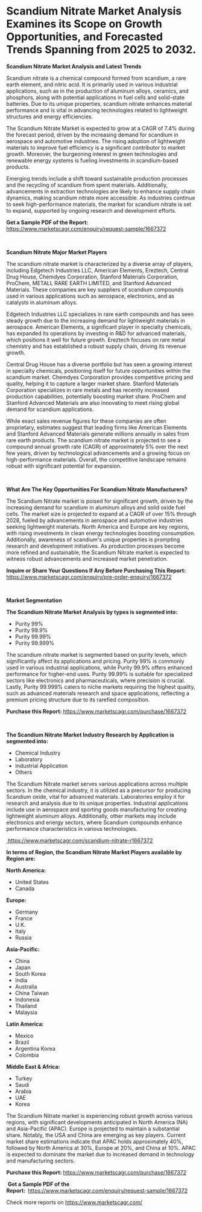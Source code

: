 <p><h1>Scandium Nitrate Market Analysis Examines its Scope on Growth Opportunities, and Forecasted Trends Spanning from 2025 to 2032.</h1></p><p><strong>Scandium Nitrate Market Analysis and Latest Trends</strong></p>
<p><p>Scandium nitrate is a chemical compound formed from scandium, a rare earth element, and nitric acid. It is primarily used in various industrial applications, such as in the production of aluminum alloys, ceramics, and phosphors, along with potential applications in fuel cells and solid-state batteries. Due to its unique properties, scandium nitrate enhances material performance and is vital in advancing technologies related to lightweight structures and energy efficiencies.</p><p>The Scandium Nitrate Market is expected to grow at a CAGR of 7.4% during the forecast period, driven by the increasing demand for scandium in aerospace and automotive industries. The rising adoption of lightweight materials to improve fuel efficiency is a significant contributor to market growth. Moreover, the burgeoning interest in green technologies and renewable energy systems is fueling investments in scandium-based products.</p><p>Emerging trends include a shift toward sustainable production processes and the recycling of scandium from spent materials. Additionally, advancements in extraction technologies are likely to enhance supply chain dynamics, making scandium nitrate more accessible. As industries continue to seek high-performance materials, the market for scandium nitrate is set to expand, supported by ongoing research and development efforts.</p></p>
<p><strong>Get a Sample PDF of the Report:&nbsp;</strong> <a href="https://www.marketscagr.com/enquiry/request-sample/1667372?utm_campaign=2003&utm_medium=2&utm_source=Github&utm_content=ia&utm_term=07032025&utm_id=scandium-nitrate">https://www.marketscagr.com/enquiry/request-sample/1667372</a></p>
<p>&nbsp;</p>
<p><strong>Scandium Nitrate Major Market Players</strong></p>
<p><p>The scandium nitrate market is characterized by a diverse array of players, including Edgetech Industries LLC, American Elements, Ereztech, Central Drug House, Chemdyes Corporation, Stanford Materials Corporation, ProChem, METALL RARE EARTH LIMITED, and Stanford Advanced Materials. These companies are key suppliers of scandium compounds used in various applications such as aerospace, electronics, and as catalysts in aluminum alloys.</p><p>Edgetech Industries LLC specializes in rare earth compounds and has seen steady growth due to the increasing demand for lightweight materials in aerospace. American Elements, a significant player in specialty chemicals, has expanded its operations by investing in R&D for advanced materials, which positions it well for future growth. Ereztech focuses on rare metal chemistry and has established a robust supply chain, driving its revenue growth.</p><p>Central Drug House has a diverse portfolio but has seen a growing interest in specialty chemicals, positioning itself for future opportunities within the scandium market. Chemdyes Corporation provides competitive pricing and quality, helping it to capture a larger market share. Stanford Materials Corporation specializes in rare metals and has recently increased production capabilities, potentially boosting market share. ProChem and Stanford Advanced Materials are also innovating to meet rising global demand for scandium applications.</p><p>While exact sales revenue figures for these companies are often proprietary, estimates suggest that leading firms like American Elements and Stanford Advanced Materials generate millions annually in sales from rare earth products. The scandium nitrate market is projected to see a compound annual growth rate (CAGR) of approximately 5% over the next few years, driven by technological advancements and a growing focus on high-performance materials. Overall, the competitive landscape remains robust with significant potential for expansion.</p></p>
<p>&nbsp;</p>
<p><strong>What Are The Key Opportunities For Scandium Nitrate Manufacturers?</strong></p>
<p><p>The Scandium Nitrate market is poised for significant growth, driven by the increasing demand for scandium in aluminum alloys and solid oxide fuel cells. The market size is projected to expand at a CAGR of over 15% through 2028, fueled by advancements in aerospace and automotive industries seeking lightweight materials. North America and Europe are key regions, with rising investments in clean energy technologies boosting consumption. Additionally, awareness of scandium's unique properties is prompting research and development initiatives. As production processes become more refined and sustainable, the Scandium Nitrate market is expected to witness robust advancements and increased market penetration.</p></p>
<p><strong>Inquire or Share Your Questions If Any Before Purchasing This Report:</strong> <a href="https://www.marketscagr.com/enquiry/pre-order-enquiry/1667372?utm_campaign=2003&utm_medium=2&utm_source=Github&utm_content=ia&utm_term=07032025&utm_id=scandium-nitrate">https://www.marketscagr.com/enquiry/pre-order-enquiry/1667372</a></p>
<p>&nbsp;</p>
<p><strong>Market Segmentation</strong></p>
<p><strong>The Scandium Nitrate Market Analysis by types is segmented into:</strong></p>
<p><ul><li>Purity 99%</li><li>Purity 99.9%</li><li>Purity 99.99%</li><li>Purity 99.999%</li></ul></p>
<p><p>The scandium nitrate market is segmented based on purity levels, which significantly affect its applications and pricing. Purity 99% is commonly used in various industrial applications, while Purity 99.9% offers enhanced performance for higher-end uses. Purity 99.99% is suitable for specialized sectors like electronics and pharmaceuticals, where precision is crucial. Lastly, Purity 99.999% caters to niche markets requiring the highest quality, such as advanced materials research and space applications, reflecting a premium pricing structure due to its rarefied composition.</p></p>
<p><strong>Purchase this Report:&nbsp;</strong><a href="https://www.marketscagr.com/purchase/1667372?utm_campaign=2003&utm_medium=2&utm_source=Github&utm_content=ia&utm_term=07032025&utm_id=scandium-nitrate">https://www.marketscagr.com/purchase/1667372</a></p>
<p>&nbsp;</p>
<p><strong>The Scandium Nitrate Market Industry Research by Application is segmented into:</strong></p>
<p><ul><li>Chemical Industry</li><li>Laboratory</li><li>Industrial Application</li><li>Others</li></ul></p>
<p><p>The Scandium Nitrate market serves various applications across multiple sectors. In the chemical industry, it is utilized as a precursor for producing Scandium oxide, vital for advanced materials. Laboratories employ it for research and analysis due to its unique properties. Industrial applications include use in aerospace and sporting goods manufacturing for creating lightweight aluminum alloys. Additionally, other markets may include electronics and energy sectors, where Scandium compounds enhance performance characteristics in various technologies.</p></p>
<p><a href="https://www.marketscagr.com/scandium-nitrate-r1667372?utm_campaign=2003&utm_medium=2&utm_source=Github&utm_content=ia&utm_term=07032025&utm_id=scandium-nitrate">&nbsp;https://www.marketscagr.com/scandium-nitrate-r1667372</a></p>
<p><strong>In terms of Region, the Scandium Nitrate Market Players available by Region are:</strong></p>
<p>
    <p> <strong> North America: </strong>
        <ul>
            <li>United States</li>
            <li>Canada</li>
        </ul>
        </p> 
    <p> <strong> Europe: </strong>
        <ul>
            <li>Germany</li>
            <li>France</li>
            <li>U.K.</li>
            <li>Italy</li>
            <li>Russia</li>
        </ul>
        </p> 
    <p> <strong> Asia-Pacific: </strong>
        <ul>
            <li>China</li>
            <li>Japan</li>
            <li>South Korea</li>
            <li>India</li>
            <li>Australia</li>
            <li>China Taiwan</li>
            <li>Indonesia</li>
            <li>Thailand</li>
            <li>Malaysia</li>
        </ul>
        </p> 
    <p> <strong> Latin America: </strong>
        <ul>
            <li>Mexico</li>
            <li>Brazil</li>
            <li>Argentina Korea</li>
            <li>Colombia</li>
        </ul>
        </p> 
    <p> <strong> Middle East & Africa: </strong>
        <ul>
            <li>Turkey</li>
            <li>Saudi</li>
            <li>Arabia</li>
            <li>UAE</li>
            <li>Korea</li>
        </ul>
    </p>
    </p>
<p><p>The Scandium Nitrate market is experiencing robust growth across various regions, with significant developments anticipated in North America (NA) and Asia-Pacific (APAC). Europe is projected to maintain a substantial share. Notably, the USA and China are emerging as key players. Current market share estimations indicate that APAC holds approximately 40%, followed by North America at 30%, Europe at 20%, and China at 10%. APAC is expected to dominate the market due to increased demand in technology and manufacturing sectors.</p></p>
<p><strong>Purchase this Report: </strong><a href="https://www.marketscagr.com/purchase/1667372?utm_campaign=2003&utm_medium=2&utm_source=Github&utm_content=ia&utm_term=07032025&utm_id=scandium-nitrate">https://www.marketscagr.com/purchase/1667372</a></p>
<p>&nbsp;<strong>Get a Sample PDF of the Report:&nbsp;&nbsp;</strong><a href="https://www.marketscagr.com/enquiry/request-sample/1667372?utm_campaign=2003&utm_medium=2&utm_source=Github&utm_content=ia&utm_term=07032025&utm_id=scandium-nitrate">https://www.marketscagr.com/enquiry/request-sample/1667372</a></p>
<p><strong></strong></p>
<p>Check more reports on <a href="https://www.marketscagr.com/?utm_campaign=2003&utm_medium=2&utm_source=Github&utm_content=ia&utm_term=07032025&utm_id=scandium-nitrate">https://www.marketscagr.com/</a></p>